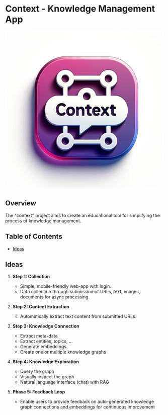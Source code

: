 # Context - Knowledge Management App
![context logo](https://github.com/jorahn/context/raw/main/IMG_5899.webp)

## Overview
The "context" project aims to create an educational tool for simplifying the process of knowledge management.

## Table of Contents
- [Ideas](#ideas)

## Ideas

1. **Step 1: Collection**
    - Simple, mobile-friendly web-app with login.
    - Data collection through submission of URLs, text, images, documents for async processing.

2. **Step 2: Content Extraction**
    - Automatically extract text content from submitted URLs.
  
3. **Step 3: Knowledge Connection**
    - Extract meta-data
    - Extract entities, topics, ...
    - Generate embeddings
    - Create one or multiple knowledge graphs

4. **Step 4: Knowledge Exploration**
    - Query the graph
    - Visually inspect the graph
    - Natural language interface (chat) with RAG
  
5. **Phase 5: Feedback Loop**
    - Enable users to provide feedback on auto-generated knowledge graph connections and embeddings for continuous improvement
